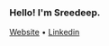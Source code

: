 <h3> Hello! I'm Sreedeep.</h3>

<p>
   <a href="https://sreedeepek.github.io/">Website</a> •
   <a href="https://www.linkedin.com/in/sreedeepek/">Linkedin</a>
</p
</p>

